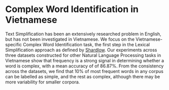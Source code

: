 # Complex Word Identification in Vietnamese 

Text Simplification has been an extensively researched problem in English, but has not been investigated in Vietnamese. We focus on the Vietnamese-specific Complex Word Identification task, the first step in the Lexical Simplification approach as defined by [Shardlow](https://aclanthology.org/P13-3015.pdf). Our experiments across three datasets constructed for other Natural Language Processing tasks in Vietnamese show that frequency is a strong signal in determining whether a word is complex, with a mean accuracy of of 86.87%. From the consistency across the datasets, we find that 10% of most frequent words in any corpus can be labelled as simple, and the rest as complex, although there may be more variability for smaller corpora.  
